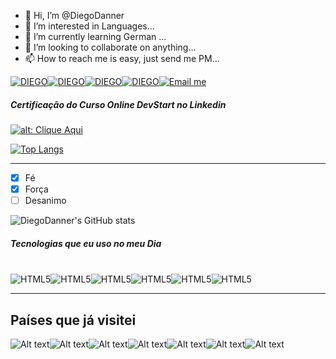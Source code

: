 

- 👋 Hi, I’m @DiegoDanner
- 👀 I’m interested in Languages...
- 🌱 I’m currently learning German ...
- 💞️ I’m looking to collaborate on  anything...
- 📫 How to reach me  is easy, just send me PM...

<!---
DiegoDanner/DiegoDanner is a ✨ special ✨ repository because its `README.md` (this file) appears on your GitHub profile.
You can click the Preview link to take a look at your changes.
--->
[![DIEGO](https://img.shields.io/badge/GitHub-100000?style=for-the-badge&logo=github&logoColor=white)](https://github.com/DiegoDanner)[![DIEGO](https://img.shields.io/badge/Instagram-E4405F?style=for-the-badge&logo=instagram&logoColor=white)](https://www.instagram.com/mister_danner/)[![DIEGO](https://img.shields.io/badge/Facebook-1877F2?style=for-the-badge&logo=facebook&logoColor=white)](https://www.facebook.com/DannerIdiomas/)[![DIEGO](https://img.shields.io/badge/LinkedIn-0077B5?style=for-the-badge&logo=linkedin&logoColor=whiteV)](https://www.linkedin.com/in/diegodanner/)<a href="mailto:diegodanner@gmail.com"><img src="https://img.shields.io/badge/Gmail-D14836?style=for-the-badge&logo=gmail&logoColor=white" alt="Email me">
</a>

##### Certificação do Curso Online DevStart no Linkedin

[![alt: Clique Aqui](https://badgen.net/badge/:Devstart/:Certificado/:color?icon=Devstart)](https://app.devstart.tech/certification/fcce09eadb8-a3d7-4940-a71d-7059b26cdf34/logica-de-programacao)

[![Top Langs](https://github-readme-stats.vercel.app/api/top-langs/?username=anuraghazra&layout=compact)](https://github.com/DiegoDanner/github-readme-stats)


* * * 
- [x] Fé
- [x] Força
- [ ] Desanimo

![DiegoDanner's GitHub stats](https://github-readme-stats.vercel.app/api?username=DiegoDanner&show_icons=true&theme=radical)

##### Tecnologias que eu uso no meu Dia

<div style="display: inline_block"></br>
    <img align="center" alt="HTML5" src="https://img.shields.io/badge/HTML5-E34F26?style=for-the-badge&logo=html5&logoColor=white" /><img align="center" alt="HTML5" src="https://img.shields.io/badge/CSS-239120?&style=for-the-badge&logo=css3&logoColor=white" /><img align="center" alt="HTML5" src="https://img.shields.io/badge/JavaScript-323330?style=for-the-badge&logo=javascript&logoColor=F7DF1E" /><img align="center" alt="HTML5" src="https://img.shields.io/badge/Node.js-43853D?style=for-the-badge&logo=node.js&logoColor=white" /><img align="center" alt="HTML5" src="https://img.shields.io/badge/TypeScript-007ACC?style=for-the-badge&logo=typescript&logoColor=white" /><img align="center" alt="HTML5" src="https://img.shields.io/badge/React-20232A?style=for-the-badge&logo=react&logoColor=61DAFB" />
</div>

****
## Países que já visitei

![Alt text](https://emojipedia-us.s3.dualstack.us-west-1.amazonaws.com/thumbs/120/apple/325/flag-united-states_1f1fa-1f1f8.png)![Alt text](https://emojipedia-us.s3.dualstack.us-west-1.amazonaws.com/thumbs/120/apple/325/flag-germany_1f1e9-1f1ea.png)![Alt text](https://emojipedia-us.s3.dualstack.us-west-1.amazonaws.com/thumbs/120/samsung/349/flag-brazil_1f1e7-1f1f7.png)![Alt text](https://emojipedia-us.s3.dualstack.us-west-1.amazonaws.com/thumbs/120/apple/325/flag-austria_1f1e6-1f1f9.png)![Alt text](https://emojipedia-us.s3.dualstack.us-west-1.amazonaws.com/thumbs/120/apple/325/flag-portugal_1f1f5-1f1f9.png)![Alt text](https://emojipedia-us.s3.dualstack.us-west-1.amazonaws.com/thumbs/120/apple/325/flag-paraguay_1f1f5-1f1fe.png)![Alt text](https://emojipedia-us.s3.dualstack.us-west-1.amazonaws.com/thumbs/120/samsung/349/flag-switzerland_1f1e8-1f1ed.png)